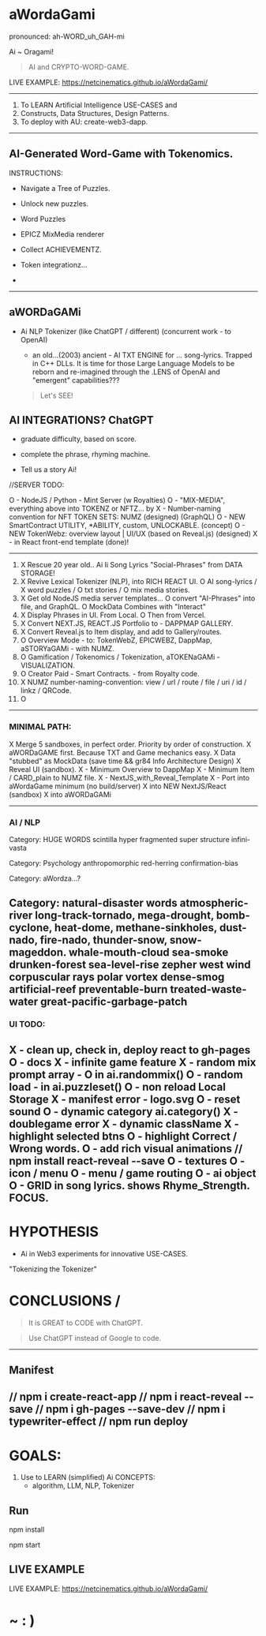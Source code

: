 # aWordaGami
pronounced: ah-WORD_uh_GAH-mi

Ai ~ Oragami!

> AI and CRYPTO-WORD-GAME.

LIVE EXAMPLE: https://netcinematics.github.io/aWordaGami/

---
1. To LEARN Artificial Intelligence USE-CASES and 
2. Constructs, Data Structures, Design Patterns.
3. To deploy with AU: create-web3-dapp.
---

## AI-Generated Word-Game with Tokenomics.

INSTRUCTIONS:
- Navigate a Tree of Puzzles.
- Unlock new puzzles.
- Word Puzzles
- EPICZ MixMedia renderer
- Collect ACHIEVEMENTZ.
- Token integrationz...

- 

---

## aWORDaGAMi

- Ai NLP Tokenizer (like ChatGPT / different) (concurrent work - to OpenAI)
     - an old...(2003) ancient - AI TXT ENGINE for ... song-lyrics. Trapped in C++ DLLs.
     It is time for those Large Language Models to be reborn and re-imagined through the .LENS
     of OpenAI and "emergent" capabilities???

     > Let's SEE!

## AI INTEGRATIONS? ChatGPT

- graduate difficulty, based on score.

- complete the phrase, rhyming machine.

- Tell us a story Ai!

//SERVER TODO:

O - NodeJS / Python - Mint Server (w Royalties) 
O - "MIX-MEDIA", everything above into TOKENZ or NFTZ...  by
X - Number-naming convention for NFT TOKEN SETS: NUMZ (designed) (GraphQL)
O - NEW SmartContract UTILITY, *ABILITY, custom, UNLOCKABLE. (concept)
O - NEW TokenWebz: overview layout | UI/UX (based on Reveal.js)  (designed)
X - in React front-end template (done)!

---


1) X Rescue 20 year old.. Ai Ii Song Lyrics "Social-Phrases" from DATA STORAGE!
2) X Revive Lexical Tokenizer (NLP), into RICH REACT UI.
    O AI song-lyrics / X word puzzles / O txt stories / O mix media stories.
3) X Get old NodeJS media server templates...
    O convert "AI-Phrases" into file, and GraphQL. 
    O MockData Combines with "Interact"
4) X Display Phrases in UI. From Local. O Then from Vercel.
5) X Convert NEXT.JS, REACT.JS Portfolio to - DAPPMAP GALLERY.
6) X Convert Reveal.js to Item display, and add to Gallery/routes.
7) O Overview Mode - to: TokenWebZ, EPICWEBZ, DappMap, aSTORYaGAMi - with NUMZ.
8) O Gamification / Tokenomics / Tokenization, aTOKENaGAMi - VISUALIZATION.
9) O Creator Paid - Smart Contracts. - from Royalty code.
10) X NUMZ number-naming-convention: view / url / route / file / uri / id / linkz / QRCode.
11) O 

---

### MINIMAL PATH: 

X Merge 5 sandboxes, in perfect order. Priority by order of construction.
X aWORDaGAME first.  Because TXT and Game mechanics easy.
X Data "stubbed" as MockData (save time && gr84 Info Architecture Design)
X Reveal UI (sandbox).
  X - Minimum Overview to DappMap
  X - Minimum Item / CARD_plain to NUMZ file. 
  X - NextJS_with_Reveal_Template
  X - Port into aWordaGame minimum (no build/server)
X into NEW NextJS/React (sandbox)
X into aWORDaGAMi

---

### AI / NLP

Category: HUGE WORDS
scintilla 
hyper fragmented
super structure
infini-vasta

Category: Psychology
anthropomorphic
red-herring
confirmation-bias

Category: aWordza...?

Category: natural-disaster words
atmospheric-river
long-track-tornado,
mega-drought,
bomb-cyclone,
heat-dome,
methane-sinkholes,
dust-nado, fire-nado,
thunder-snow,
snow-mageddon.
whale-mouth-cloud
sea-smoke
drunken-forest
sea-level-rise
zepher west wind
corpuscular rays
polar vortex
dense-smog
artificial-reef
preventable-burn
treated-waste-water
great-pacific-garbage-patch
---

### UI TODO:

X - clean up, check in, deploy react to gh-pages
O - docs
X - infinite game feature
X - random mix prompt array - O in ai.randommix()
O - random load - in ai.puzzleset()
O - non reload Local Storage
X - manifest error - logo.svg
O - reset sound
O - dynamic category ai.category()
X - doublegame error
X - dynamic className
X - highlight selected btns
O - highlight Correct / Wrong words.
O - add rich visual animations // npm install react-reveal --save
O - textures
O - icon / menu
O - menu / game routing
O - ai object
O - GRID in song lyrics. shows Rhyme_Strength. FOCUS.
---


# HYPOTHESIS

- Ai in Web3 experiments for innovative USE-CASES.

"Tokenizing the Tokenizer"


# CONCLUSIONS / 

> It is GREAT to CODE with ChatGPT.

> Use ChatGPT instead of Google to code.

---

## Manifest 
// npm i create-react-app
// npm i react-reveal --save
// npm i gh-pages --save-dev
// npm i typewriter-effect
// npm run deploy
---


# GOALS:

1. Use to LEARN (simplified) Ai CONCEPTS:
     - algorithm, LLM, NLP, Tokenizer
     



## Run

npm install

npm start

## LIVE EXAMPLE

LIVE EXAMPLE: https://netcinematics.github.io/aWordaGami/

# ~ : ) 